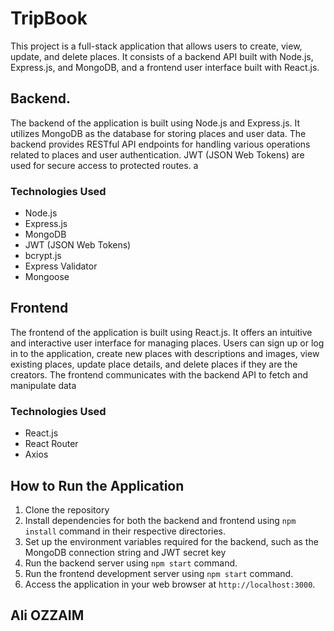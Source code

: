 # TripBook


This project is a full-stack application that allows users to create, view, update, and delete places. It consists of a backend API built with Node.js, Express.js, and MongoDB, and a frontend user interface built with React.js.

## Backend.

The backend of the application is built using Node.js and Express.js. It utilizes MongoDB as the database for storing places and user data. The backend provides RESTful API endpoints for handling various operations related to places and user authentication. JWT (JSON Web Tokens) are used for secure access to protected routes.
a
### Technologies Used

- Node.js
- Express.js
- MongoDB
- JWT (JSON Web Tokens)
- bcrypt.js
- Express Validator
- Mongoose

## Frontend

The frontend of the application is built using React.js. It offers an intuitive and interactive user interface for managing places. Users can sign up or log in to the application, create new places with descriptions and images, view existing places, update place details, and delete places if they are the creators. The frontend communicates with the backend API to fetch and manipulate data

### Technologies Used

- React.js
- React Router
- Axios

## How to Run the Application

1. Clone the repository
2. Install dependencies for both the backend and frontend using `npm install` command in their respective directories.
3. Set up the environment variables required for the backend, such as the MongoDB connection string and JWT secret key
4. Run the backend server using `npm start` command.
5. Run the frontend development server using `npm start` command.
6. Access the application in your web browser at `http://localhost:3000`.

## Ali OZZAIM
